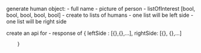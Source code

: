 generate human object: - full name - picture of person - listOfInterest [bool, bool, bool, bool, bool] - create to lists of humans - one list will be left side - one list will be right side

create an api for - response of
{
leftSide : [{},{},...],
rightSide: [{}, {},...]

        }
